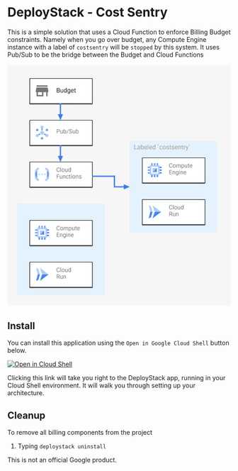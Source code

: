 # DeployStack - Cost Sentry 

This is a simple solution that uses a Cloud Function to enforce Billing Budget constraints.
Namely when you go over budget, any Compute Engine instance with a label of `costsentry`
will be `stopped` by this system. It uses Pub/Sub to be the bridge between the Budget
and Cloud Functions

![Cost Sentry architecture](/architecture.png)

## Install
You can install this application using the `Open in Google Cloud Shell` button 
below. 

<a href="https://ssh.cloud.google.com/cloudshell/editor?cloudshell_git_repo=https%3A%2F%2Fgithub.com%2FGoogleCloudPlatform%2Fdeploystack-cost-sentry&shellonly=true&cloudshell_image=gcr.io/ds-artifacts-cloudshell/deploystack_custom_image" target="_new">
        <img alt="Open in Cloud Shell" src="https://gstatic.com/cloudssh/images/open-btn.svg">
</a>

Clicking this link will take you right to the DeployStack app, running in your 
Cloud Shell environment. It will walk you through setting up your architecture.  

## Cleanup 
To remove all billing components from the project
1. Typing `deploystack uninstall`

This is not an official Google product.